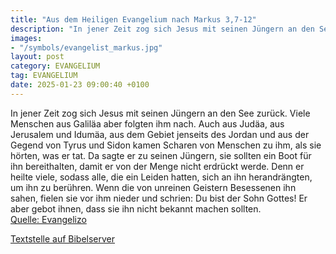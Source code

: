 ```yaml
---
title: "Aus dem Heiligen Evangelium nach Markus 3,7-12"
description: "In jener Zeit zog sich Jesus mit seinen Jüngern an den See zurück. Viele Menschen aus Galiläa aber folgten ihm nach. Auch aus Judäa, aus Jerusalem und Idumäa, aus dem Gebiet jenseits des Jordan und aus der Gegend von Tyrus und Sidon kamen Scharen von Menschen zu ihm, als sie hört...."
images:
- "/symbols/evangelist_markus.jpg"
layout: post
category: EVANGELIUM
tag: EVANGELIUM
date: 2025-01-23 09:00:40 +0100
---
```

In jener Zeit zog sich Jesus mit seinen Jüngern an den See zurück. Viele Menschen aus Galiläa aber folgten ihm nach. Auch aus Judäa,
aus Jerusalem und Idumäa, aus dem Gebiet jenseits des Jordan und aus der Gegend von Tyrus und Sidon kamen Scharen von Menschen zu ihm, als sie hörten, was er tat.<!--more-->
Da sagte er zu seinen Jüngern, sie sollten ein Boot für ihn bereithalten, damit er von der Menge nicht erdrückt werde.
Denn er heilte viele, sodass alle, die ein Leiden hatten, sich an ihn herandrängten, um ihn zu berühren.
Wenn die von unreinen Geistern Besessenen ihn sahen, fielen sie vor ihm nieder und schrien: Du bist der Sohn Gottes!
Er aber gebot ihnen, dass sie ihn nicht bekannt machen sollten.<br>
[Quelle: Evangelizo](https://evangeliumtagfuertag.org/DE/gospel)

[Textstelle auf Bibelserver](https://www.bibleserver.com/EU/Markus3,7-12)
